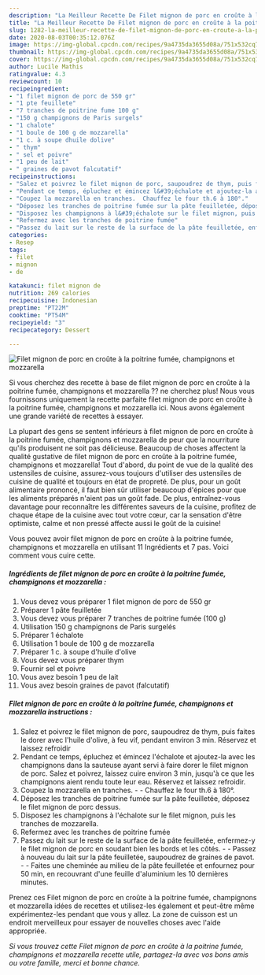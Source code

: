 ```yaml
---
description: "La Meilleur Recette De Filet mignon de porc en croûte à la poitrine fumée, champignons et mozzarella"
title: "La Meilleur Recette De Filet mignon de porc en croûte à la poitrine fumée, champignons et mozzarella"
slug: 1282-la-meilleur-recette-de-filet-mignon-de-porc-en-croute-a-la-poitrine-fumee-champignons-et-mozzarella
date: 2020-08-03T00:35:12.076Z
image: https://img-global.cpcdn.com/recipes/9a4735da3655d08a/751x532cq70/filet-mignon-de-porc-en-croute-a-la-poitrine-fumee-champignons-et-mozzarella-photo-principale-de-la-recette.jpg
thumbnail: https://img-global.cpcdn.com/recipes/9a4735da3655d08a/751x532cq70/filet-mignon-de-porc-en-croute-a-la-poitrine-fumee-champignons-et-mozzarella-photo-principale-de-la-recette.jpg
cover: https://img-global.cpcdn.com/recipes/9a4735da3655d08a/751x532cq70/filet-mignon-de-porc-en-croute-a-la-poitrine-fumee-champignons-et-mozzarella-photo-principale-de-la-recette.jpg
author: Lucile Mathis
ratingvalue: 4.3
reviewcount: 10
recipeingredient:
- "1 filet mignon de porc de 550 gr"
- "1 pte feuillete"
- "7 tranches de poitrine fume 100 g"
- "150 g champignons de Paris surgels"
- "1 chalote"
- "1 boule de 100 g de mozzarella"
- "1 c. à soupe dhuile dolive"
- " thym"
- " sel et poivre"
- "1 peu de lait"
- " graines de pavot falcutatif"
recipeinstructions:
- "Salez et poivrez le filet mignon de porc, saupoudrez de thym, puis faites le dorer avec l&#39;huile d&#39;olive, à feu vif, pendant environ 3 min. Réservez et laissez refroidir"
- "Pendant ce temps, épluchez et émincez l&#39;échalote et ajoutez-la avec les champignons dans la sauteuse ayant servi à faire dorer le filet mignon de porc. Salez et poivrez, laissez cuire environ 3 min, jusqu&#39;à ce que les champignons aient rendu toute leur eau. Réservez et laissez refroidir."
- "Coupez la mozzarella en tranches.  Chauffez le four th.6 à 180°."
- "Déposez les tranches de poitrine fumée sur la pâte feuilletée, déposez le filet mignon de porc dessus."
- "Disposez les champignons à l&#39;échalote sur le filet mignon, puis les tranches de mozzarella."
- "Refermez avec les tranches de poitrine fumée"
- "Passez du lait sur le reste de la surface de la pâte feuilletée, enfermez-y le filet mignon de porc en soudant bien les bords et les côtés.  Passez à nouveau du lait sur la pâte feuilletée, saupoudrez de graines de pavot.  Faites une cheminée au milieu de la pâte feuilletée et enfournez pour 50 min, en recouvrant d&#39;une feuille d&#39;aluminium les 10 dernières minutes."
categories:
- Resep
tags:
- filet
- mignon
- de

katakunci: filet mignon de 
nutrition: 269 calories
recipecuisine: Indonesian
preptime: "PT22M"
cooktime: "PT54M"
recipeyield: "3"
recipecategory: Dessert

---
```



![Filet mignon de porc en croûte à la poitrine fumée, champignons et mozzarella](https://img-global.cpcdn.com/recipes/9a4735da3655d08a/751x532cq70/filet-mignon-de-porc-en-croute-a-la-poitrine-fumee-champignons-et-mozzarella-photo-principale-de-la-recette.jpg)

Si vous cherchez des recette à base de filet mignon de porc en croûte à la poitrine fumée, champignons et mozzarella ?? ne cherchez plus! Nous vous fournissons uniquement la recette parfaite filet mignon de porc en croûte à la poitrine fumée, champignons et mozzarella ici. Nous avons également une grande variété de recettes à essayer.

La plupart des gens se sentent inférieurs à filet mignon de porc en croûte à la poitrine fumée, champignons et mozzarella de peur que la nourriture qu'ils produisent ne soit pas délicieuse. Beaucoup de choses affectent la qualité gustative de filet mignon de porc en croûte à la poitrine fumée, champignons et mozzarella! Tout d'abord, du point de vue de la qualité des ustensiles de cuisine, assurez-vous toujours d'utiliser des ustensiles de cuisine de qualité et toujours en état de propreté. De plus, pour un goût alimentaire prononcé, il faut bien sûr utiliser beaucoup d'épices pour que les aliments préparés n'aient pas un goût fade. De plus, entraînez-vous davantage pour reconnaître les différentes saveurs de la cuisine, profitez de chaque étape de la cuisine avec tout votre cœur, car la sensation d'être optimiste, calme et non pressé affecte aussi le goût de la cuisine!

<!--inarticleads1-->

Vous pouvez avoir filet mignon de porc en croûte à la poitrine fumée, champignons et mozzarella en utilisant 11 Ingrédients et 7 pas. Voici comment vous cuire cette.

##### Ingrédients de filet mignon de porc en croûte à la poitrine fumée, champignons et mozzarella :

1. Vous devez vous préparer 1 filet mignon de porc de 550 gr
1. Préparer 1 pâte feuilletée
1. Vous devez vous préparer 7 tranches de poitrine fumée (100 g)
1. Utilisation 150 g champignons de Paris surgelés
1. Préparer 1 échalote
1. Utilisation 1 boule de 100 g de mozzarella
1. Préparer 1 c. à soupe d&#39;huile d&#39;olive
1. Vous devez vous préparer  thym
1. Fournir  sel et poivre
1. Vous avez besoin 1 peu de lait
1. Vous avez besoin  graines de pavot (falcutatif)




<!--inarticleads2-->

##### Filet mignon de porc en croûte à la poitrine fumée, champignons et mozzarella instructions :

1. Salez et poivrez le filet mignon de porc, saupoudrez de thym, puis faites le dorer avec l&#39;huile d&#39;olive, à feu vif, pendant environ 3 min. Réservez et laissez refroidir
1. Pendant ce temps, épluchez et émincez l&#39;échalote et ajoutez-la avec les champignons dans la sauteuse ayant servi à faire dorer le filet mignon de porc. Salez et poivrez, laissez cuire environ 3 min, jusqu&#39;à ce que les champignons aient rendu toute leur eau. Réservez et laissez refroidir.
1. Coupez la mozzarella en tranches. -  - Chauffez le four th.6 à 180°.
1. Déposez les tranches de poitrine fumée sur la pâte feuilletée, déposez le filet mignon de porc dessus.
1. Disposez les champignons à l&#39;échalote sur le filet mignon, puis les tranches de mozzarella.
1. Refermez avec les tranches de poitrine fumée
1. Passez du lait sur le reste de la surface de la pâte feuilletée, enfermez-y le filet mignon de porc en soudant bien les bords et les côtés. -  - Passez à nouveau du lait sur la pâte feuilletée, saupoudrez de graines de pavot. -  - Faites une cheminée au milieu de la pâte feuilletée et enfournez pour 50 min, en recouvrant d&#39;une feuille d&#39;aluminium les 10 dernières minutes.




<!--inarticleads1-->

<p>
Prenez ces Filet mignon de porc en croûte à la poitrine fumée, champignons et mozzarella idées de recettes et utilisez-les également et peut-être même expérimentez-les pendant que vous y allez. La zone de cuisson est un endroit merveilleux pour essayer de nouvelles choses avec l'aide appropriée.
</p>

<p>
<i>Si vous trouvez cette Filet mignon de porc en croûte à la poitrine fumée, champignons et mozzarella recette utile, partagez-la avec vos bons amis ou votre famille, merci et bonne chance.</i>
</p>
